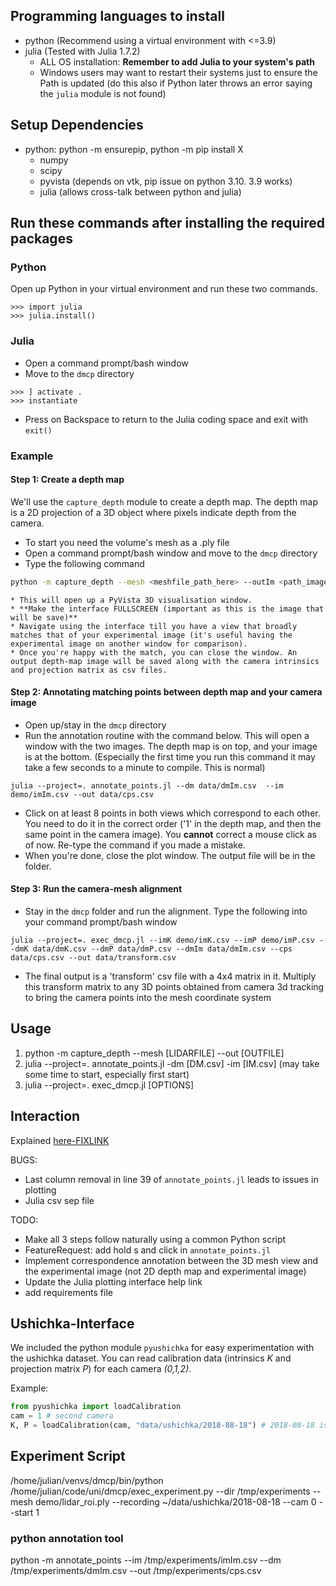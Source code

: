 ## Programming languages to install 
- python (Recommend using a virtual environment with <=3.9)
- julia (Tested with Julia 1.7.2)
  - ALL OS installation: **Remember to add Julia to your system's path**
  - Windows users may want to restart their systems just to ensure the Path is updated (do this also if Python later throws an error saying the ```julia``` module is not found)

## Setup Dependencies
 -  python: python -m ensurepip, python -m pip install X
    -  numpy
    -  scipy
    -  pyvista (depends on vtk, pip issue on python 3.10. 3.9 works)
    -  julia (allows cross-talk between python and julia)

## Run these commands after installing the required packages

### Python 
Open up Python in your virtual environment and run these two commands.

```
>>> import julia
>>> julia.install()
```

### Julia
* Open a command prompt/bash window
* Move to the ```dmcp``` directory
```
>>> ] activate .
>>> instantiate
```
* Press on Backspace to return to the Julia coding space and exit with ```exit()```

### Example

#### Step 1: Create a depth map 
We'll use the ```capture_depth``` module to create a depth map. The depth map is a 2D projection of 
a 3D object where pixels indicate depth from the camera.

* To start you need the volume's mesh as a .ply file
* Open a command prompt/bash window and move to the ```dmcp``` directory
* Type the following command
 ```bash
 python -m capture_depth --mesh <meshfile_path_here> --outIm <path_imagefilepathhere>.csv --outK <path_camera_intrinsics>.csv --outP <path_projectionmat>.csv
 ```
    * This will open up a PyVista 3D visualisation window.
	* **Make the interface FULLSCREEN (important as this is the image that will be save)**
	* Navigate using the interface till you have a view that broadly matches that of your experimental image (it's useful having the experimental image on another window for comparison).
    * Once you're happy with the match, you can close the window. An output depth-map image will be saved along with the camera intrinsics and projection matrix as csv files. 

#### Step 2: Annotating matching points between depth map and your camera image
* Open up/stay in the ```dmcp``` directory
* Run the annotation routine with the command below. This will open a window with the two images. The depth map is on top, and your image is at the bottom.
(Especially the first time you run this command it may take a few seconds to a minute to compile. This is normal)
```
julia --project=. annotate_points.jl --dm data/dmIm.csv  --im demo/imIm.csv --out data/cps.csv
```
* Click on at least 8 points in both views which correspond to each other. You need to do it in the correct order ('1' in the depth map, and then the same point in the camera image). You **cannot** correct a mouse click as of now. Re-type the command if you made a mistake. 
* When you're done, close the plot window. The output file will be in the folder.

#### Step 3: Run the camera-mesh alignment
* Stay in the ```dmcp``` folder and run the alignment. Type the following into your command prompt/bash window
```
julia --project=. exec_dmcp.jl --imK demo/imK.csv --imP demo/imP.csv --dmK data/dmK.csv --dmP data/dmP.csv --dmIm data/dmIm.csv --cps data/cps.csv --out data/transform.csv
```
* The final output is a 'transform' csv file with a 4x4 matrix in it. Multiply this transform matrix to any 3D points obtained from camera 3d tracking to bring the camera points into the mesh coordinate system


## Usage
 1. python -m capture_depth --mesh [LIDARFILE] --out [OUTFILE]
 2. julia --project=. annotate_points.jl -dm [DM.csv] -im [IM.csv] (may take some time to start, especially first start)
 3. julia --project=. exec_dmcp.jl [OPTIONS]

  
## Interaction
Explained [here-FIXLINK](https://makie.juliaplots.org/v0.15.2/examples/layoutables/axis/)

BUGS:
* Last column removal in line 39 of ```annotate_points.jl``` leads to issues in plotting
* Julia csv sep file

TODO:
* Make all 3 steps follow naturally using a common Python script
* FeatureRequest: add hold s and click in ```annotate_points.jl```
* Implement correspondence annotation between the 3D mesh view and the experimental image (not 2D depth map and experimental image)
* Update the Julia plotting interface help link
* add requirements file 

## Ushichka-Interface
We included the python module ```pyushichka``` for easy experimentation with the ushichka dataset.
You can read calibration data (intrinsics _K_ and projection matrix _P_) for each camera _(0,1,2)_.

Example:
```python
from pyushichka import loadCalibration
cam = 1 # second camera
K, P = loadCalibration(cam, "data/ushichka/2018-08-18") # 2018-08-18 is the recording of a specific night

```
## Experiment Script
/home/julian/venvs/dmcp/bin/python /home/julian/code/uni/dmcp/exec_experiment.py --dir /tmp/experiments --mesh demo/lidar_roi.ply --recording ~/data/ushichka/2018-08-18 --cam 0 --start 1

### python annotation tool
python -m annotate_points --im /tmp/experiments/imIm.csv --dm /tmp/experiments/dmIm.csv --out /tmp/experiments/cps.csv